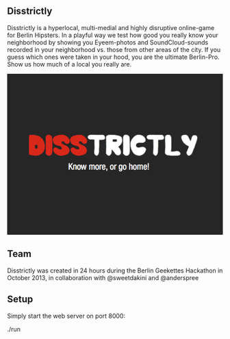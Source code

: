 Disstrictly
---------

Disstrictly is a hyperlocal, multi-medial and highly disruptive online-game for Berlin Hipsters. In a playful way we test how good you really know your neighborhood by showing you Eyeem-photos and SoundCloud-sounds recorded in your neighborhood vs. those from other areas of the city. If you guess which ones were taken in your hood, you are the ultimate Berlin-Pro. Show us how much of a local you really are.

[![Demo](screenshot1.png)](https://www.youtube.com/watch?v=wYw8j1UJnV0)

Team
--------
Disstrictly was created in 24 hours during the Berlin Geekettes Hackathon in October 2013, in collaboration with @sweetdakini
and @anderspree



## Setup

Simply start the web server on port 8000:

./run
